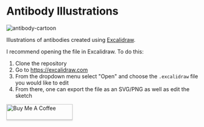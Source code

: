 # Antibody Illustrations

![antibody-cartoon](https://user-images.githubusercontent.com/38387749/212918041-6629f3cb-74bb-4a8e-ab64-75d0a044b634.png)



Illustrations of antibodies created using [Excalidraw](https://excalidraw.com).

I recommend opening the file in Excalidraw. To do this:

1. Clone the repository
2. Go to https://excalidraw.com
3. From the dropdown menu select "Open" and choose the `.excalidraw` file you would like to edit
4. From there, one can export the file as an SVG/PNG as well as edit the sketch


<a href="https://www.buymeacoffee.com/jakejay" target="_blank"><img src="https://www.buymeacoffee.com/assets/img/custom_images/orange_img.png" alt="Buy Me A Coffee" style="height: 41px !important;width: 174px !important;box-shadow: 0px 3px 2px 0px rgba(190, 190, 190, 0.5) !important;-webkit-box-shadow: 0px 3px 2px 0px rgba(190, 190, 190, 0.5) !important;" ></a>


